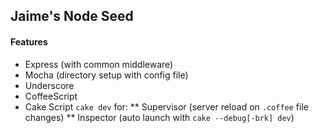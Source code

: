 ## Jaime's Node Seed

#### Features

* Express (with common middleware)
* Mocha (directory setup with config file)
* Underscore 
* CoffeeScript
* Cake Script `cake dev` for:
** Supervisor (server reload on `.coffee` file changes)
** Inspector (auto launch with `cake --debug[-brk] dev`)